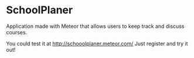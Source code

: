 SchoolPlaner
============

Application made with Meteor that allows users to keep track and discuss courses. 

You could test it at http://schooolplaner.meteor.com/
Just register and try it out!
